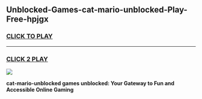
## Unblocked-Games-cat-mario-unblocked-Play-Free-hpjgx
<h3>
<a href="https://premium76.site?title=cat-mario-unblocked&ref=23A">CLICK TO PLAY</a></h3>
<hr>

<h3>
<a href="https://premium76.site?title=cat-mario-unblocked&ref=23A">CLICK 2 PLAY</a>
  
</h3>

<a href="https://premium76.site?title=cat-mario-unblocked&ref=23A"><img src="https://clearcache.store/games.png"></a>


**cat-mario-unblocked games unblocked: Your Gateway to Fun and Accessible Online Gaming**
